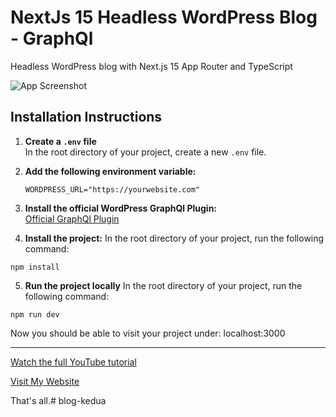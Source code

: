 # NextJs 15 Headless WordPress Blog - GraphQl
Headless WordPress blog with Next.js 15 App Router and TypeScript

![App Screenshot](https://github.com/RaddyTheBrand/60_NextJs-Headless_WordPress_Blog/blob/main/screenshot.jpg)

## Installation Instructions

1. **Create a `.env` file**  
   In the root directory of your project, create a new `.env` file.  

2. **Add the following environment variable:**  

   ```env
   WORDPRESS_URL="https://yourwebsite.com"

3. **Install the official WordPress GraphQl Plugin:**  
  [Official GraphQl Plugin](https://www.wpgraphql.com/)

4. **Install the project:** 
  In the root directory of your project, run the following command:

  `npm install`

5. **Run the project locally** 
  In the root directory of your project, run the following command:

  `npm run dev`

Now you should be able to visit your project under: localhost:3000

---

[Watch the full YouTube tutorial](https://raddy.dev)

[Visit My Website](https://raddy.dev)


That's all.# blog-kedua
